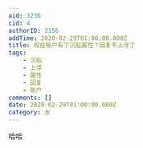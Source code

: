 ```yaml
---
aid: 3236
cid: 4
authorID: 2156
addTime: 2020-02-29T01:00:00.000Z
title: 现在账户有了沉贴属性？回复不上浮了
tags:
    - 沉贴
    - 上浮
    - 属性
    - 回复
    - 账户
comments: []
date: 2020-02-29T01:00:00.000Z
category: 水
---
```


哈哈
